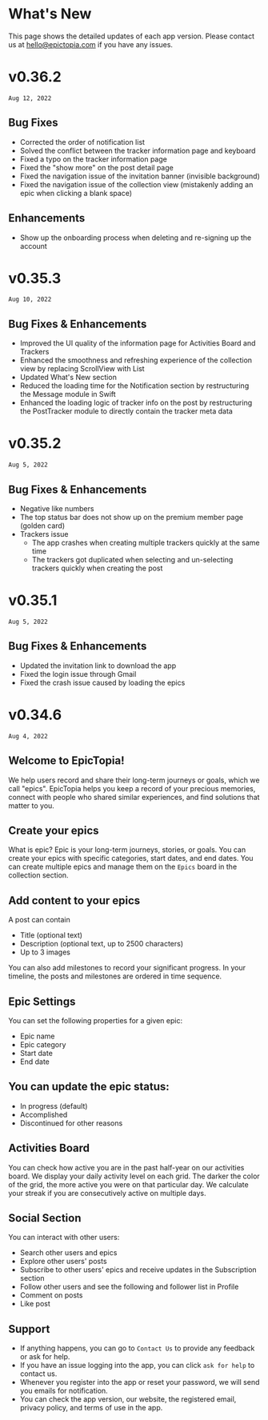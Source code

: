 # What's New

This page shows the detailed updates of each app version.
Please contact us at [hello@epictopia.com](hello@epictopia.com) if you have any issues.


# v0.36.2
`Aug 12, 2022`

## Bug Fixes 
- Corrected the order of notification list
- Solved the conflict between the tracker information page and keyboard
- Fixed a typo on the tracker information page
- Fixed the "show more" on the post detail page
- Fixed the navigation issue of the invitation banner (invisible background)
- Fixed the navigation issue of the collection view (mistakenly adding an epic when clicking a blank space)

## Enhancements
- Show up the onboarding process when deleting and re-signing up the account

# v0.35.3
`Aug 10, 2022`

## Bug Fixes & Enhancements
- Improved the UI quality of the information page for Activities Board and Trackers
- Enhanced the smoothness and refreshing experience of the collection view by replacing ScrollView with List
- Updated What's New section
- Reduced the loading time for the Notification section by restructuring the Message module in Swift
- Enhanced the loading logic of tracker info on the post by restructuring the PostTracker module to directly contain the tracker meta data

# v0.35.2
`Aug 5, 2022`

## Bug Fixes & Enhancements
- Negative like numbers
- The top status bar does not show up on the premium member page (golden card)
- Trackers issue
  - The app crashes when creating multiple trackers quickly at the same time
  - The trackers got duplicated when selecting and un-selecting trackers quickly when creating the post

# v0.35.1
`Aug 5, 2022`
## Bug Fixes & Enhancements
- Updated the invitation link to download the app
- Fixed the login issue through Gmail
- Fixed the crash issue caused by loading the epics

# v0.34.6
`Aug 4, 2022`

## Welcome to EpicTopia!

We help users record and share their long-term journeys or goals, which we call "epics".
EpicTopia helps you keep a record of your precious memories, connect with people who shared similar experiences, and find solutions that matter to you.


## Create your epics

What is epic? Epic is your long-term journeys, stories, or goals.
You can create your epics with specific categories, start dates, and end dates.
You can create multiple epics and manage them on the `Epics` board in the collection section.



## Add content to your epics


A post can contain
- Title (optional text)
- Description (optional text, up to 2500 characters)
- Up to 3 images

You can also add milestones to record your significant progress. In your timeline, the posts and milestones are ordered in time sequence.

## Epic Settings

You can set the following properties for a given epic:

- Epic name
- Epic category
- Start date
- End date

## You can update the epic status:

- In progress (default)
- Accomplished
- Discontinued for other reasons

## Activities Board

You can check how active you are in the past half-year on our activities board.
We display your daily activity level on each grid. The darker the color of the grid, the more active you were on that particular day.
We calculate your streak if you are consecutively active on multiple days.

## Social Section

You can interact with other users:
- Search other users and epics
- Explore other users' posts
- Subscribe to other users' epics and receive updates in the Subscription section
- Follow other users and see the following and follower list in Profile
- Comment on posts
- Like post

## Support

- If anything happens, you can go to `Contact Us` to provide any feedback or ask for help.
- If you have an issue logging into the app, you can click `ask for help` to contact us.
- Whenever you register into the app or reset your password, we will send you emails for notification.
- You can check the app version, our website, the registered email, privacy policy, and terms of use in the app.
